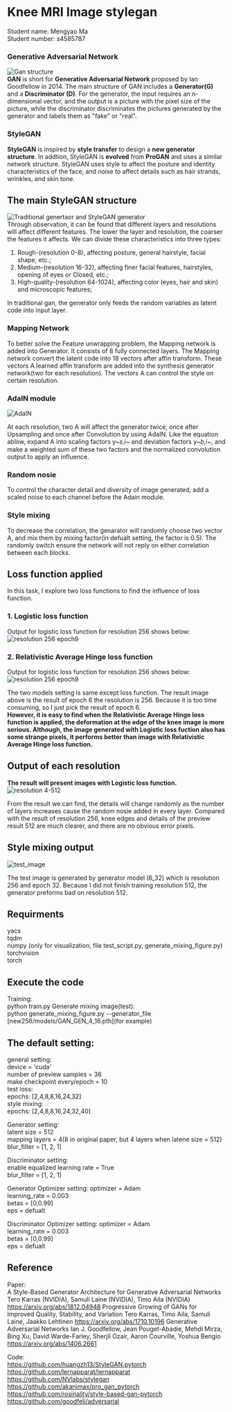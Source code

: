 # **Knee MRI Image stylegan**
Student name: Mengyao Ma  
Student number: s4585787  

### Generative Adversarial Network 
![Gan structure](https://github.com/MMMMMYY/PatternFlow/blob/topic-recognition/recognition/45857876/images/gan.png)  
**GAN** is short for **Generative Adversarial Network** proposed by Ian Goodfellow in 2014. The main structure of GAN includes a **Generator(G)** and a **Discriminator (D)**.  For the generator, the input requires an n-dimensional vector, and the output is a picture with the pixel size of the picture, while the discriminator discriminates the pictures generated by the generator and labels them as "fake" or "real".   


### StyleGAN
**StyleGAN** is inspired by **style transfer**  to design a **new generator structure**.  In addtion, StyleGAN is **evolved** from **ProGAN** and uses a similar network structure. StyleGAN uses style to affect the posture and identity characteristics of the face, and noise to affect details such as hair strands, wrinkles, and skin tone. 


## The main StyleGAN structure  
![Traditional genertaor and StyleGAN generator](https://github.com/MMMMMYY/PatternFlow/blob/topic-recognition/recognition/45857876/images/v2-f1db8c75f4efd04e7eef68b56fefc4d3_1440w.jpg)  
Through observation, it can be found that different layers and resolutions will affect different features. The lower the layer and resolution, the coarser the features it affects. We can divide these characteristics into three types:  
1. Rough-(resolution 0-8), affecting posture, general hairstyle, facial shape, etc.; 
2. Medium-(resolution 16-32), affecting finer facial features, hairstyles, opening of eyes or Closed, etc.; 
3. High-quality-(resolution 64-1024), affecting color (eyes, hair and skin) and microscopic features;  


In traditional gan, the generator only feeds the random variables as latent code into input layer.
### Mapping Network

To better solve the Feature unwrapping problem, the Mapping network is added into Generator. It consists of 8 fully connected layers. The Mapping network convert the latent code into 18 vectors after affin transform. These vectors A learned affin transform are added into the synthesis generator network(two for each resolution). The vectors A can control the style on certain resolution.

### AdaIN module

![AdaIN](https://github.com/MMMMMYY/PatternFlow/blob/topic-recognition/recognition/45857876/images/20190325144840976.png)   

At each resolution, two A will affect the generator twice, once after Upsampling and once after Convolution by using AdaIN.
Like the equation ablow, expand A into scaling factors y~𝑠,𝑖~ and deviation factors y~𝑏,𝑖~, and make a weighted sum of these two factors and the normalized convolution output to apply an influence.  

### Random nosie

To control the character detail and diversity of image generated, add a scaled noise to each channel before the Adain module. 

### Style mixing

To decrease the correlation, the genarator will randomly choose two vector A, and mix them by mixing factor(in defualt setting, the factor is 0.5). The randomly switch ensure the network will not reply on either correlation between each blocks.    

## **Loss function applied**

In this task, I explore two loss functions to find the influence of loss function.  

### 1.  Logistic loss function
Output for logistic loss function for resolution 256 shows below:  
![resolution 256 epoch9](https://github.com/MMMMMYY/PatternFlow/blob/topic-recognition/recognition/45857876/images/logistic_256gen_6_9_1.png)

### 2. Relativistic Average Hinge loss function
Output for logistic loss function for resolution 256 shows below:  
![resolution 256 epoch9](https://github.com/MMMMMYY/PatternFlow/blob/topic-recognition/recognition/45857876/images/rahingegen_6_9_1.png) 


The two models setting is same except loss function. The result image above is the result of epoch 6 the resolution is 256. Because it is too time consuming, so I just pick the result of epoch 6.  
**However, it is easy to find when the Relativistic Average Hinge loss function is applied, the deformation at the edge of the knee image is more serious. Although, the image generated with Logistic loss fuction also has some strange pixels, it performs better than image with Relativistic Average Hinge loss function.**



## **Output of each resolution**
**The result will present images with Logistic loss function.**
![resolution 4-512](https://github.com/MMMMMYY/PatternFlow/blob/topic-recognition/recognition/45857876/images/output512.jpg) 

From the result we can find, the details will change randomly as the number of layers increases cause the random nosie added in every layer. Compared with the result of resolution 256, knee edges and details of  the preview result 512 are much clearer, and there are no obvious error pixels.

## **Style mixing output**

![test_image](https://github.com/MMMMMYY/PatternFlow/blob/topic-recognition/recognition/45857876/images/figure03-style-mixing.png)  

The test image is generated by generator model (6_32) which is resolution 256 and epoch 32. Because I did not finish training resolution 512, the generator preforms bad on resolution 512.
## Requirments

yacs  
tqdm  
numpy (only for visualization, file test_script.py, generate_mixing_figure.py)  
torchvision  
torch  

## Execute the code
Training:  
    python train.py 
Generate mixing image(test):  
    python generate_mixing_figure.py --generator_file [new256/models/GAN_GEN_4_16.pth](for example)


## The default setting:  

general setting:  
    device = 'cuda'  
    number of preview samples = 36  
    make checkpoint every/epoch = 10  
    test loss:  
        epochs: [2,4,8,8,16,24,32]  
    style mixing:  
        epochs: [2,4,8,8,16,24,32,40]  

Generator setting:  
    latent size = 512  
    mapping layers = 4(8 in original paper, but 4 layers when latene size = 512)  
    blur_filter = [1, 2, 1]   

Discriminator setting:  
    enable equalized learning rate = True  
    blur_filter = [1, 2, 1]  

Generator Optimizer setting:
    optimizer = Adam  
    learning_rate = 0.003  
    betas = [0,0.99]  
    eps = defualt

Discriminator Optimizer setting:
    optimizer = Adam  
    learning_rate = 0.003  
    betas = [0,0.99]  
    eps = defualt
    
    

## Reference
Paper:  
A Style-Based Generator Architecture for Generative Adversarial Networks
Tero Karras (NVIDIA), Samuli Laine (NVIDIA), Timo Aila (NVIDIA)
https://arxiv.org/abs/1812.04948
Progressive Growing of GANs for Improved Quality, Stability, and Variation
Tero Karras, Timo Aila, Samuli Laine, Jaakko Lehtinen
https://arxiv.org/abs/1710.10196
Generative Adversarial Networks
Ian J. Goodfellow, Jean Pouget-Abadie, Mehdi Mirza, Bing Xu, David Warde-Farley, Sherjil Ozair, Aaron Courville, Yoshua Bengio
https://arxiv.org/abs/1406.2661

Code:   
https://github.com/huangzh13/StyleGAN.pytorch  
https://github.com/lernapparat/lernapparat
https://github.com/NVlabs/stylegan
https://github.com/akanimax/pro_gan_pytorch
https://github.com/rosinality/style-based-gan-pytorch
https://github.com/goodfeli/adversarial

